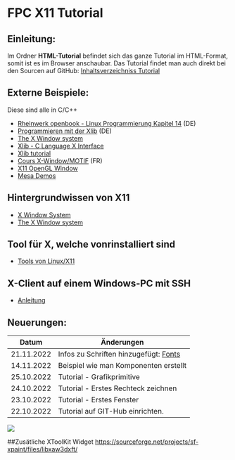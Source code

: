 # FPC X11 Tutorial
## Einleitung:

Im Ordner **HTML-Tutorial** befindet sich das ganze Tutorial im HTML-Format, somit ist es im Browser anschaubar.
Das Tutorial findet man auch direkt bei den Sourcen auf GitHub: [Inhaltsverzeichniss Tutorial](wiki.md)

## Externe Beispiele:
Diese sind alle in C/C++
- [Rheinwerk openbook - Linux Programmierung Kapitel 14](https://openbook.rheinwerk-verlag.de/linux_unix_programmierung/Kap14-007.htm) (DE)
- [Programmieren mit der Xlib](http://eggdrop.ch/texts/xlib/) (DE)
- [The X Window system](https://tronche.com/gui/x)
- [Xlib - C Language X Interface](https://www.x.org/releases/current/doc/libX11/libX11/libX11.html)
- [Xlib tutorial](http://xopendisplay.hilltopia.ca/2009/Jan/Xlib-tutorial-part-1----Beginnings.html)
- [Cours X-Window/MOTIF](http://users.polytech.unice.fr/~buffa/cours/X11_Motif/cours/) (FR)
- [X11 OpenGL Window](https://github.com/gamedevtech/X11OpenGLWindow)
- [Mesa Demos](https://github.com/JoakimSoderberg/mesademos)

## Hintergrundwissen von X11
- [X Window System](http://x11.gweb.info/index.html)
- [The X Window system](https://tronche.com/gui/x)

## Tool für X, welche vonrinstalliert sind
- [Tools von Linux/X11](xtool.md)

## X-Client auf einem Windows-PC mit SSH
- [Anleitung](SSH-Server_einrichten.md)

## Neuerungen:

| Datum | Änderungen 
| :---: | ---
| 21.11.2022 | Infos zu Schriften hinzugefügt: [Fonts](font.md) 
| 14.11.2022 | Beispiel wie man Komponenten erstellt
| 25.10.2022 | Tutorial - Grafikprimitive
| 24.10.2022 | Tutorial - Erstes Rechteck zeichnen
| 23.10.2022 | Tutorial - Erstes Fenster
| 22.10.2022 | Tutorial auf GIT-Hub einrichten.

<img src="image.png">

##Zusätliche XToolKit Widget
https://sourceforge.net/projects/sf-xpaint/files/libxaw3dxft/



